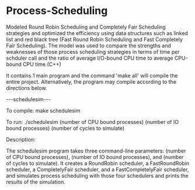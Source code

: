# Process-Scheduling

Modeled Round Robin Scheduling and Completely Fair Scheduling strategies and optimized the efficiency using data structures such as linked list and red black tree (Fast Round Robin Scheduling and Fast Completely Fair Scheduling). The model was used to compare the strengths and weaknesses of those process scheduling strategies in terms of time per schduler call and the ratio of average I/O-bound CPU time to average CPU-bound CPU time.(C++)

It contains 1 main program and the command 'make all' will compile the entire project. Alternatively, the program may compile according to the directions below.


---schedulesim---

To compile: make schedulesim

To run: ./schedulesim (number of CPU bound processes) (number of IO bound processes) (number of cycles to simulate)

Description:

The schedulesim program takes three command-line parameters: (number of CPU bound processes), (number of IO bound processes),  and (number of cycles to simulate). It creates a RoundRobin scheduler, a FastRoundRobin scheduler, a CompletelyFair  scheduler, and a FastCompletelyFair scheduler, and simulates process scheduling with those four schedulers and prints the results of the simulation.
